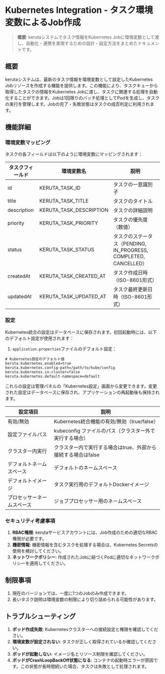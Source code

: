 # Kubernetes Integration - タスク環境変数によるJob作成

> **概要**: kerutaシステムでタスク情報をKubernetes Jobに環境変数として渡し、自動化・連携を実現するための設計・設定方法をまとめたドキュメントです。

## 概要

kerutaシステムは、最新のタスク情報を環境変数として設定したKubernetes Jobリソースを作成する機能を提供します。この機能により、タスクキューから取得したタスクの情報をKubernetes Jobに渡し、タスクに関連する処理を自動化することができます。Jobは1回限りのバッチ処理としてPodを生成し、タスクの実行を管理します。Jobの完了・失敗状態はタスクの成否判定に利用されます。

## 機能詳細

### 環境変数マッピング

タスクの各フィールドは以下のように環境変数にマッピングされます：

| タスクフィールド    | 環境変数名                   | 説明                                                    |
|-------------|-------------------------|-------------------------------------------------------|
| id          | KERUTA_TASK_ID          | タスクの一意識別子                                             |
| title       | KERUTA_TASK_TITLE       | タスクのタイトル                                              |
| description | KERUTA_TASK_DESCRIPTION | タスクの詳細説明                                              |
| priority    | KERUTA_TASK_PRIORITY    | タスクの優先度（数値）                                           |
| status      | KERUTA_TASK_STATUS      | タスクのステータス（PENDING, IN_PROGRESS, COMPLETED, CANCELLED） |
| createdAt   | KERUTA_TASK_CREATED_AT  | タスク作成日時（ISO-8601形式）                                   |
| updatedAt   | KERUTA_TASK_UPDATED_AT  | タスク最終更新日時（ISO-8601形式）                                 |

### 設定

Kubernetes統合の設定はデータベースに保存されます。初回起動時には、以下のデフォルト設定が使用されます：

1. `application.properties`ファイルのデフォルト設定：

```properties
# Kubernetes設定のデフォルト値
keruta.kubernetes.enabled=true
keruta.kubernetes.config-path=/path/to/kube/config
keruta.kubernetes.in-cluster=false
keruta.kubernetes.default-namespace=default
```

これらの設定は管理パネルの「Kubernetes設定」画面から変更できます。変更された設定はデータベースに保存され、アプリケーションの再起動後も保持されます。

| 設定項目                | 説明                                  |
|---------------------|-------------------------------------|
| 有効/無効              | Kubernetes統合機能の有効/無効（true/false）    |
| 設定ファイルパス           | kubeconfig ファイルのパス（クラスター外で実行する場合）   |
| クラスター内実行           | クラスター内で実行する場合はtrue、外部から接続する場合はfalse |
| デフォルトネームスペース       | デフォルトのネームスペース                       |
| デフォルトイメージ          | タスク実行用のデフォルトDockerイメージ               |
| プロセッサーネームスペース      | ジョブプロセッサー用のネームスペース                   |

### セキュリティ考慮事項

1. **RBAC権限**: kerutaサービスアカウントには、Job作成のための適切なRBAC権限が必要です。
2. **機密情報**: 機密情報を含むタスクを処理する場合は、Kubernetes Secretsの使用を検討してください。
3. **ネットワークポリシー**: 作成されたJobに紐づくPodに適切なネットワークポリシーを適用してください。

## 制限事項

1. 現在のバージョンでは、一度に1つのJobのみ作成できます。
2. 長いタスク説明は環境変数の制限により切り詰められる可能性があります。

## トラブルシューティング

1. **ポッド作成失敗**: Kubernetesクラスターへの接続設定と権限を確認してください。
2. **環境変数が設定されない**: タスクが正しく取得されているか確認してください。
3. **ポッドが起動しない**: イメージ名とリソース制限を確認してください。
4. **ポッドがCrashLoopBackOff状態になる**: コンテナの起動時エラーが原因です。この状態が長時間続いた場合、タスクは失敗として処理されます。
